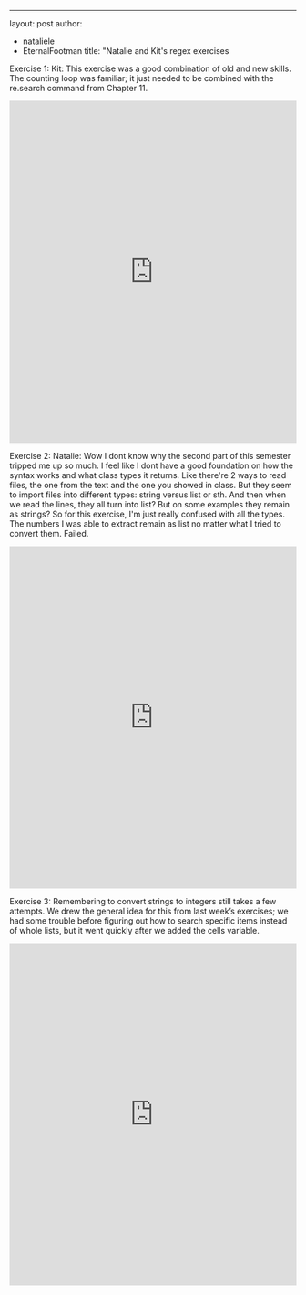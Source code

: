 ---
layout: post
author:
- nataliele
- EternalFootman
title: "Natalie and Kit's regex exercises

Exercise 1:
Kit: This exercise was a good combination of old and new skills. The counting loop was familiar; it just needed to be combined with the re.search command from Chapter 11.
<iframe src="https://trinket.io/embed/python3/a6832599eb" width="100%" height="600" frameborder="0" marginwidth="0" marginheight="0" allowfullscreen></iframe>

Exercise 2:
Natalie: Wow I dont know why the second part of this semester tripped me up so much. I feel like I dont have a good foundation on how the syntax works and what class types it returns. Like there're 2 ways to read files, the one from the text and the one you showed in class. But they seem to import files into different types: string versus list or sth. And then when we read the lines, they all turn into list? But on some examples they remain as strings? So for this exercise, I'm just really confused with all the types. The numbers I was able to extract remain as list no matter what I tried to convert them. Failed.
<iframe src="https://trinket.io/embed/python3/58ce74dae3" width="100%" height="600" frameborder="0" marginwidth="0" marginheight="0" allowfullscreen></iframe>

Exercise 3:
Remembering to convert strings to integers still takes a few attempts. We drew the general idea for this from last week’s exercises; we had some trouble before figuring out how to search specific items instead of whole lists, but it went quickly after we added the cells variable.

<iframe src="https://trinket.io/embed/python3/924a2d0b9a" width="100%" height="600" frameborder="0" marginwidth="0" marginheight="0" allowfullscreen></iframe>
